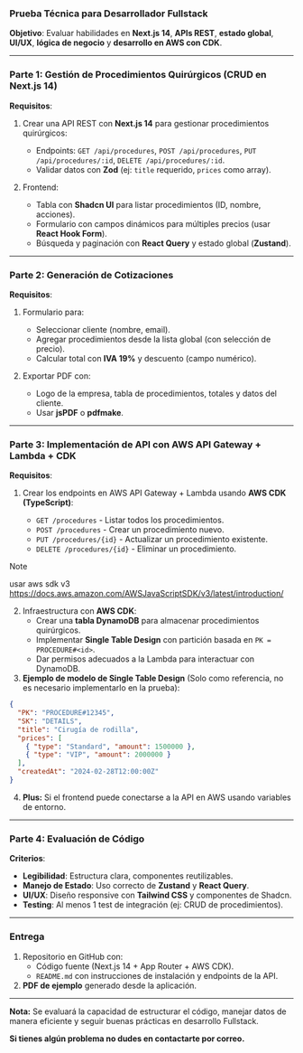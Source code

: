 ### **Prueba Técnica para Desarrollador Fullstack**

**Objetivo**: Evaluar habilidades en **Next.js 14**, **APIs REST**, **estado global**, **UI/UX**, **lógica de negocio** y **desarrollo en AWS con CDK**.

---

### **Parte 1: Gestión de Procedimientos Quirúrgicos (CRUD en Next.js 14)**

**Requisitos**:

1. Crear una API REST con **Next.js 14** para gestionar procedimientos quirúrgicos:

   - Endpoints: `GET /api/procedures`, `POST /api/procedures`, `PUT /api/procedures/:id`, `DELETE /api/procedures/:id`.
   - Validar datos con **Zod** (ej: `title` requerido, `prices` como array).

2. Frontend:
   - Tabla con **Shadcn UI** para listar procedimientos (ID, nombre, acciones).
   - Formulario con campos dinámicos para múltiples precios (usar **React Hook Form**).
   - Búsqueda y paginación con **React Query** y estado global (**Zustand**).

---

### **Parte 2: Generación de Cotizaciones**

**Requisitos**:

1. Formulario para:

   - Seleccionar cliente (nombre, email).
   - Agregar procedimientos desde la lista global (con selección de precio).
   - Calcular total con **IVA 19%** y descuento (campo numérico).

2. Exportar PDF con:
   - Logo de la empresa, tabla de procedimientos, totales y datos del cliente.
   - Usar **jsPDF** o **pdfmake**.

---

### **Parte 3: Implementación de API con AWS API Gateway + Lambda + CDK**

**Requisitos**:

1. Crear los endpoints en AWS API Gateway + Lambda usando **AWS CDK (TypeScript)**:

   - `GET /procedures` - Listar todos los procedimientos.
   - `POST /procedures` - Crear un procedimiento nuevo.
   - `PUT /procedures/{id}` - Actualizar un procedimiento existente.
   - `DELETE /procedures/{id}` - Eliminar un procedimiento.


> [!NOTE]
> usar aws sdk v3 https://docs.aws.amazon.com/AWSJavaScriptSDK/v3/latest/introduction/

2. Infraestructura con **AWS CDK**:
   - Crear una **tabla DynamoDB** para almacenar procedimientos quirúrgicos.
   - Implementar **Single Table Design** con partición basada en `PK = PROCEDURE#<id>`.
   - Dar permisos adecuados a la Lambda para interactuar con DynamoDB.
3. **Ejemplo de modelo de Single Table Design** (Solo como referencia, no es necesario implementarlo en la prueba):

```json
{
  "PK": "PROCEDURE#12345",
  "SK": "DETAILS",
  "title": "Cirugía de rodilla",
  "prices": [
    { "type": "Standard", "amount": 1500000 },
    { "type": "VIP", "amount": 2000000 }
  ],
  "createdAt": "2024-02-28T12:00:00Z"
}
```

4. **Plus:** Si el frontend puede conectarse a la API en AWS usando variables de entorno.

---

### **Parte 4: Evaluación de Código**

**Criterios**:

- **Legibilidad**: Estructura clara, componentes reutilizables.
- **Manejo de Estado**: Uso correcto de **Zustand** y **React Query**.
- **UI/UX**: Diseño responsive con **Tailwind CSS** y componentes de Shadcn.
- **Testing**: Al menos 1 test de integración (ej: CRUD de procedimientos).

---

### **Entrega**

1. Repositorio en GitHub con:
   - Código fuente (Next.js 14 + App Router + AWS CDK).
   - `README.md` con instrucciones de instalación y endpoints de la API.
2. **PDF de ejemplo** generado desde la aplicación.

---

**Nota:** Se evaluará la capacidad de estructurar el código, manejar datos de manera eficiente y seguir buenas prácticas en desarrollo Fullstack.

**Si tienes algún problema no dudes en contactarte por correo.**
